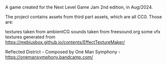 A game created for the Next Level Game Jam 2nd edition, in Aug/2024.


The project contains assets from third part assets, which are all CC0. Those are:

textures taken from ambientCG
sounds taken from freesound.org
some vfx textures generated from https://mebiusbox.github.io/contents/EffectTextureMaker/

Reflected District - Composed by One Man Symphony - https://onemansymphony.bandcamp.com/
